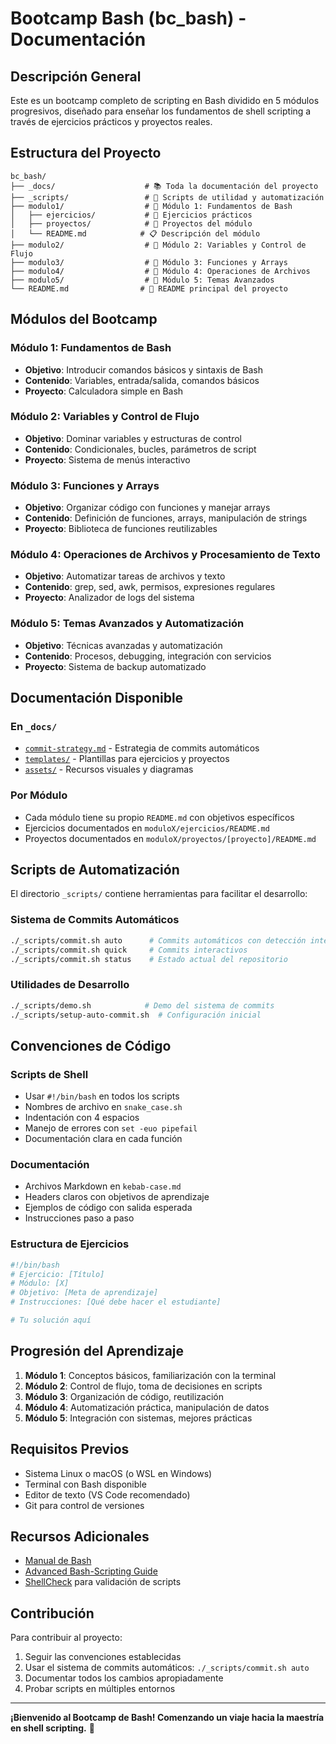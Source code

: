 # Bootcamp Bash (bc_bash) - Documentación

## Descripción General

Este es un bootcamp completo de scripting en Bash dividido en 5 módulos progresivos, diseñado para enseñar los fundamentos de shell scripting a través de ejercicios prácticos y proyectos reales.

## Estructura del Proyecto

```
bc_bash/
├── _docs/                    # 📚 Toda la documentación del proyecto
├── _scripts/                 # 🔧 Scripts de utilidad y automatización
├── modulo1/                  # 📖 Módulo 1: Fundamentos de Bash
│   ├── ejercicios/           # 💪 Ejercicios prácticos
│   ├── proyectos/            # 🚀 Proyectos del módulo
│   └── README.md            # 📋 Descripción del módulo
├── modulo2/                  # 📖 Módulo 2: Variables y Control de Flujo
├── modulo3/                  # 📖 Módulo 3: Funciones y Arrays
├── modulo4/                  # 📖 Módulo 4: Operaciones de Archivos
├── modulo5/                  # 📖 Módulo 5: Temas Avanzados
└── README.md                # 📖 README principal del proyecto
```

## Módulos del Bootcamp

### Módulo 1: Fundamentos de Bash

- **Objetivo**: Introducir comandos básicos y sintaxis de Bash
- **Contenido**: Variables, entrada/salida, comandos básicos
- **Proyecto**: Calculadora simple en Bash

### Módulo 2: Variables y Control de Flujo

- **Objetivo**: Dominar variables y estructuras de control
- **Contenido**: Condicionales, bucles, parámetros de script
- **Proyecto**: Sistema de menús interactivo

### Módulo 3: Funciones y Arrays

- **Objetivo**: Organizar código con funciones y manejar arrays
- **Contenido**: Definición de funciones, arrays, manipulación de strings
- **Proyecto**: Biblioteca de funciones reutilizables

### Módulo 4: Operaciones de Archivos y Procesamiento de Texto

- **Objetivo**: Automatizar tareas de archivos y texto
- **Contenido**: grep, sed, awk, permisos, expresiones regulares
- **Proyecto**: Analizador de logs del sistema

### Módulo 5: Temas Avanzados y Automatización

- **Objetivo**: Técnicas avanzadas y automatización
- **Contenido**: Procesos, debugging, integración con servicios
- **Proyecto**: Sistema de backup automatizado

## Documentación Disponible

### En `_docs/`

- [`commit-strategy.md`](_docs/commit-strategy.md) - Estrategia de commits automáticos
- [`templates/`](_docs/templates/) - Plantillas para ejercicios y proyectos
- [`assets/`](_docs/assets/) - Recursos visuales y diagramas

### Por Módulo

- Cada módulo tiene su propio `README.md` con objetivos específicos
- Ejercicios documentados en `moduloX/ejercicios/README.md`
- Proyectos documentados en `moduloX/proyectos/[proyecto]/README.md`

## Scripts de Automatización

El directorio `_scripts/` contiene herramientas para facilitar el desarrollo:

### Sistema de Commits Automáticos

```bash
./_scripts/commit.sh auto      # Commits automáticos con detección inteligente
./_scripts/commit.sh quick     # Commits interactivos
./_scripts/commit.sh status    # Estado actual del repositorio
```

### Utilidades de Desarrollo

```bash
./_scripts/demo.sh            # Demo del sistema de commits
./_scripts/setup-auto-commit.sh  # Configuración inicial
```

## Convenciones de Código

### Scripts de Shell

- Usar `#!/bin/bash` en todos los scripts
- Nombres de archivo en `snake_case.sh`
- Indentación con 4 espacios
- Manejo de errores con `set -euo pipefail`
- Documentación clara en cada función

### Documentación

- Archivos Markdown en `kebab-case.md`
- Headers claros con objetivos de aprendizaje
- Ejemplos de código con salida esperada
- Instrucciones paso a paso

### Estructura de Ejercicios

```bash
#!/bin/bash
# Ejercicio: [Título]
# Módulo: [X]
# Objetivo: [Meta de aprendizaje]
# Instrucciones: [Qué debe hacer el estudiante]

# Tu solución aquí
```

## Progresión del Aprendizaje

1. **Módulo 1**: Conceptos básicos, familiarización con la terminal
2. **Módulo 2**: Control de flujo, toma de decisiones en scripts
3. **Módulo 3**: Organización de código, reutilización
4. **Módulo 4**: Automatización práctica, manipulación de datos
5. **Módulo 5**: Integración con sistemas, mejores prácticas

## Requisitos Previos

- Sistema Linux o macOS (o WSL en Windows)
- Terminal con Bash disponible
- Editor de texto (VS Code recomendado)
- Git para control de versiones

## Recursos Adicionales

- [Manual de Bash](https://www.gnu.org/software/bash/manual/)
- [Advanced Bash-Scripting Guide](https://tldp.org/LDP/abs/html/)
- [ShellCheck](https://www.shellcheck.net/) para validación de scripts

## Contribución

Para contribuir al proyecto:

1. Seguir las convenciones establecidas
2. Usar el sistema de commits automáticos: `./_scripts/commit.sh auto`
3. Documentar todos los cambios apropiadamente
4. Probar scripts en múltiples entornos

---

**¡Bienvenido al Bootcamp de Bash! Comenzando un viaje hacia la maestría en shell scripting.** 🚀
